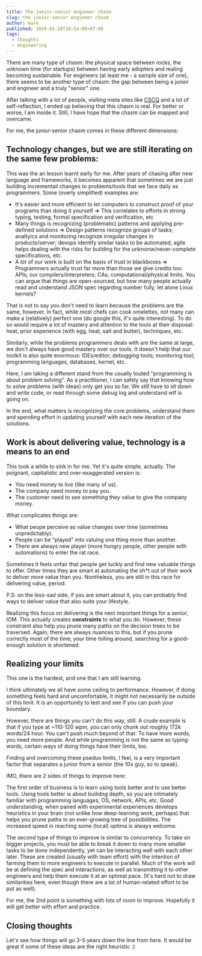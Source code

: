 ```yaml
---
title: The junior-senior engineer chasm
slug: the junior-senior engineer chasm
author: mark
published: 2019-01-28T10:54:00+07:00
tags:
  - thoughts
  - engineering
---
```


There are many type of chasm: the physical space between rocks, the unknown time (for startups)
between having early adopters and realing becoming sustainable.
For engineers (at least me - a sample size of one), there seems to be another type of chasm:
the gap between being a junior and engineer and a truly "senior" one.

After talking with a lot of people, visiting meta sites like [CSCQ](https://www.reddit.com/r/cscareerquestions)
and a lot of self-reflection, I ended up believing that this chasm is real.
For better or worse, I am inside it. Still, I have hope that the chasm can be mapped and overcame.

For me, the junior-senior chasm comes in these different dimensions:

## Technology changes, but we are still iterating on the same few problems:

This was the an lesson learnt early for me. After years of chasing after new language and frameworks,
it becomes apparent that sometimes we are just building incrementail changes to problems/tools that
we face daily as programmers. Some (overly simplified) examples are:

- It's easier and more efficient to let computers to construct proof of your programs than
doing it yourself
  => This correlates to efforts in strong typing, testing, formal specification and verification, etc
- Many things is recognizing (problematic) patterns and applying pre-defined solutions
  => Design patterns recognize groups of tasks; analtyics and monitoring recognize irregular changes
  in products/server; devops identify similar tasks to be automated; agile helps dealing with the
  risks for building for the unknonw/never-complete specifications, etc.
- A lot of our work is built on the basis of trust in blackboxes
  => Programmers actually trust far more than those we give credits too: APIs; our compilers/interpreters;
  CAs; computational/physical limits. You can argue that things are open-sourced, but how many people
  actually read and understand JSON spec regarding number fully, let alone Linux kernels?

That is not to say you don't need to learn because the problems are the same, however.
In fact, while most chefs can cook omelettes, not many can make a (relatively) perfect one
(do google this, it's quite interesting). To do so would require a lot of mastery and attention
to the tools at their disposal: heat, prior experience (with egg, heat, salt and butter),
techniques, etc.

Similarly, while the problems programmers deals with are the same at large, we don't always have
good mastery over our tools. It doesn't help that our toolkit is also quite enormous:
IDEs/editor; debugging tools; monitoring tool; programming languages, databases, kernel, etc.

Here, I am taking a different stand from the usually touted "programming is about problem solving".
As a practitioner, I can safely say that knowing how to solve problems (with ideas) only get you
so far. We still have to sit down and write code, or read through some debug log and understand
wtf is going on.

In the end, what matters is recognizing the core problems, understand them and spending effort
in updating yourself with each new iteration of the solutions.

## Work is about delivering value, technology is a means to an end

This took a while to sink in for me. Yet it's quite simple, actually.
The poignant, capitalistic and over-exaggerated version is:

- You need money to live (like many of us).
- The company need money to pay you.
- The customer need to see something they value to give the company money.

What complicates things are:

- What peope perceive as value changes over time (sometimes unpredictably).
- People can be "played" into valuing one thing more than another.
- There are always new player (more hungry people, other people with automations) to enter the rat race.

Sometimes it feels unfair that people get luckly and find new valuable things to offer.
Other times they are smart at automating the sh\*t out of their work to deliver more value than you.
Nontheless, you are still in this race for delivering value, period.

P.S: on the less-sad side, if you are smart about it, you can probably find ways to deliver value
that also suite your lifestyle.

Realizing this focus on delivering is the next important things for a senior, IOM.
This actually creates **constraints** to what you do.
However, these constraint also help you prune many paths on the decision trees to be traversed.
Again, there are always nuances to this, but if you prune correctly most of the time, your time
toiling around, searching for a good-enough solution is shortened.

## Realizing your limits

This one is the hardest, and one that I am still learning.

I think ultimately we all have some ceiling to performance.
However, if doing something feels hard and uncomfortable, it might not necessarily be outside
of this limit. It is an opportunity to test and see if you can push your boundary.

However, there are things you can't do this way, still. A crude example is that if you type at
~110-120 wpm, you can only chunk out roughly 172k words/24 hour. You can't push much beyond of that.
To have more words, you need more people. And while programming is not the same as typing words,
certain ways of doing things have their limits, too.

Finding and overcoming these pseduo limits, I feel, is a very important factor that separates
a junior from a senior (the 10x guy, so to speak).

IMO, there are 2 sides of things to improve here:

The first order of business is to learn using tools better and to use better tools.
Using tools better is about builidng depth, so you are intimately familiar with programming languages,
OS, network, APIs, etc. Good understanding, when paired with experimental experiences develops
heuristics in your brain (not unlike how deep-learning work, perhaps) that helps you prune paths
in an ever-growing tree of possibilities. The increased speed in reaching some (local) optima is
always welcome.

The second type of things to improve is similar to concurrency. To take on bigger projects, you
must be able to break it down to many more smaller tasks to be done independently, yet
can be interacting well with each other later. These are created (usually with team effort)
with the intention of farming them to more engineers to execute in parallel. Much of the work
will be at defining the spec and interactions, as well as transmitting it to other engineers
and help them execute it at an optimal pace. (It's hard not to draw similarities here, even though
there are a lot of human-related effort to be put as well).

For me, the 2nd point is something with lots of room to improve. Hopefully it will get better
with effort and practice.

## Closing thoughts

Let's see how things will go 3-5 years down the line from here. It would be great if some of these
ideas are the right heuristic :)

